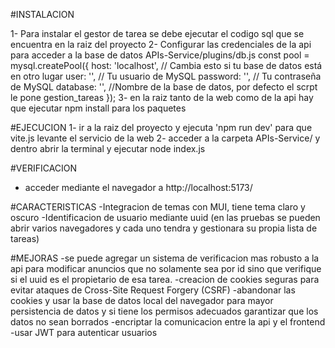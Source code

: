 #INSTALACION

1- Para instalar el gestor de tarea se debe ejecutar el codigo sql que se encuentra en la raiz del proyecto
2- Configurar las credenciales de la api para acceder a la base de datos APIs-Service/plugins/db.js
const pool = mysql.createPool({
    host: 'localhost', // Cambia esto si tu base de datos está en otro lugar
    user: '', // Tu usuario de MySQL
    password: '', // Tu contraseña de MySQL
    database: '', //Nombre de la base de datos, por defecto el scrpt le pone gestion_tareas
});
3- en la raiz tanto de la web como de la api hay que ejecutar npm install para los paquetes

#EJECUCION
1- ir a la raiz del proyecto y ejecuta 'npm run dev' para que vite.js levante el servicio de la web
2- acceder a la carpeta APIs-Service/ y dentro abrir la terminal y ejecutar node index.js

#VERIFICACION
- acceder mediante el navegador a http://localhost:5173/

#CARACTERISTICAS
-Integracion de temas con MUI, tiene tema claro y oscuro
-Identificacion de usuario mediante uuid (en las pruebas se pueden abrir varios navegadores y cada uno tendra y gestionara su propia lista de tareas)

#MEJORAS
-se puede agregar un sistema de verificacion mas robusto a la api para modificar anuncios que no solamente sea por id sino que verifique si el uuid es el propietario de esa tarea.
-creacion de cookies seguras para evitar ataques de Cross-Site Request Forgery (CSRF)
-abandonar las cookies y usar la base de datos local del navegador para mayor persistencia de datos y si tiene los permisos adecuados garantizar que los datos no sean borrados
-encriptar la comunicacion entre la api y el frontend
-usar JWT para autenticar usuarios